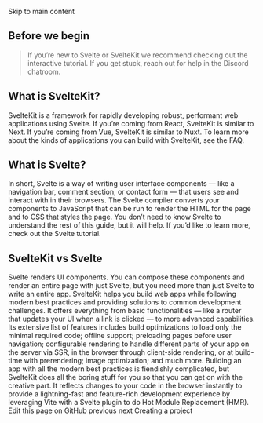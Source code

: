 Skip to main content
## Before we begin
> If you’re new to Svelte or SvelteKit we recommend checking out the interactive tutorial.
> If you get stuck, reach out for help in the Discord chatroom.
## What is SvelteKit?
SvelteKit is a framework for rapidly developing robust, performant web applications using Svelte. If you’re coming from React, SvelteKit is similar to Next. If you’re coming from Vue, SvelteKit is similar to Nuxt.
To learn more about the kinds of applications you can build with SvelteKit, see the FAQ.
## What is Svelte?
In short, Svelte is a way of writing user interface components — like a navigation bar, comment section, or contact form — that users see and interact with in their browsers. The Svelte compiler converts your components to JavaScript that can be run to render the HTML for the page and to CSS that styles the page. You don’t need to know Svelte to understand the rest of this guide, but it will help. If you’d like to learn more, check out the Svelte tutorial.
## SvelteKit vs Svelte
Svelte renders UI components. You can compose these components and render an entire page with just Svelte, but you need more than just Svelte to write an entire app.
SvelteKit helps you build web apps while following modern best practices and providing solutions to common development challenges. It offers everything from basic functionalities — like a router that updates your UI when a link is clicked — to more advanced capabilities. Its extensive list of features includes build optimizations to load only the minimal required code; offline support; preloading pages before user navigation; configurable rendering to handle different parts of your app on the server via SSR, in the browser through client-side rendering, or at build-time with prerendering; image optimization; and much more. Building an app with all the modern best practices is fiendishly complicated, but SvelteKit does all the boring stuff for you so that you can get on with the creative part.
It reflects changes to your code in the browser instantly to provide a lightning-fast and feature-rich development experience by leveraging Vite with a Svelte plugin to do Hot Module Replacement (HMR).
Edit this page on GitHub
previous next
Creating a project
